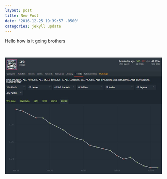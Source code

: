 ```yaml
---
layout: post
title: New Post
date: '2016-12-25 19:39:57 -0500'
categories: jekyll update
---
```



Hello how is it going brothers

&nbsp;

![](/uploads/versions/dsad-hpg---x----976-719x---.JPG)